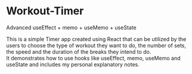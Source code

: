 # Workout-Timer
Advanced useEffect + memo + useMemo + useState

This is a simple Timer app created using React that can be utilized by the users to choose the type of workout they want to do, the number of sets, the speed and the duration of the breaks they intend to do.  
It demonstrates how to use hooks like useEffect, memo, useMemo and useState and includes my personal explanatory notes.

